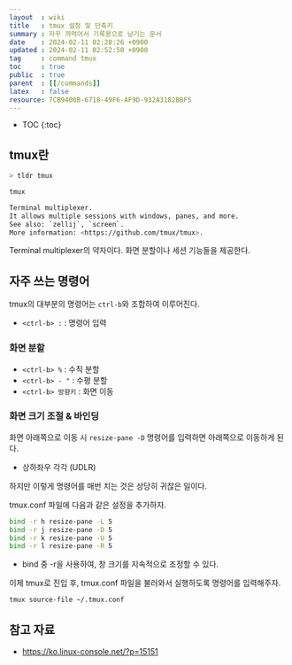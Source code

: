 ```yaml
---
layout  : wiki
title   : tmux 설정 및 단축키
summary : 자꾸 까먹어서 기록용으로 남기는 문서
date    : 2024-02-11 02:28:26 +0900
updated : 2024-02-11 02:52:50 +0900
tag     : command tmux 
toc     : true
public  : true
parent  : [[/commands]] 
latex   : false
resource: 7CB9400B-6718-49F6-AF9D-932A3182BBF5
---
```

* TOC
{:toc}

## tmux란

```bash
> tldr tmux

tmux

Terminal multiplexer.
It allows multiple sessions with windows, panes, and more.
See also: `zellij`, `screen`.
More information: <https://github.com/tmux/tmux>.
```

Terminal multiplexer의 약자이다. 화면 분할이나 세션 기능들을 제공한다.

## 자주 쓰는 명령어

tmux의 대부분의 명령어는 `ctrl-b`와 조합하여 이루어진다.

- `<ctrl-b> :` : 명령어 입력

### 화면 분할

- `<ctrl-b> %` : 수직 분할
- `<ctrl-b> - "` : 수평 분할
- `<ctrl-b> 방향키` : 화면 이동

###  화면 크기 조절 & 바인딩

화면 아래쪽으로 이동 시 `resize-pane -D` 명령어를 입력하면 아래쪽으로 이동하게 된다.

- 상하좌우 각각 (UDLR)

하지만 이렇게 명령어를 매번 치는 것은 상당히 귀찮은 일이다.

tmux.conf 파일에 다음과 같은 설정을 추가하자.

```bash
bind -r h resize-pane -L 5
bind -r j resize-pane -D 5
bind -r k resize-pane -U 5
bind -r l resize-pane -R 5
```
- bind 중 -r을 사용하여, 창 크기를 지속적으로 조정할 수 있다.

이제 tmux로 진입 후, tmux.conf 파일을 불러와서 실행하도록 명령어를 입력해주자.

```bash
tmux source-file ~/.tmux.conf
```

## 참고 자료 

- <https://ko.linux-console.net/?p=15151>

